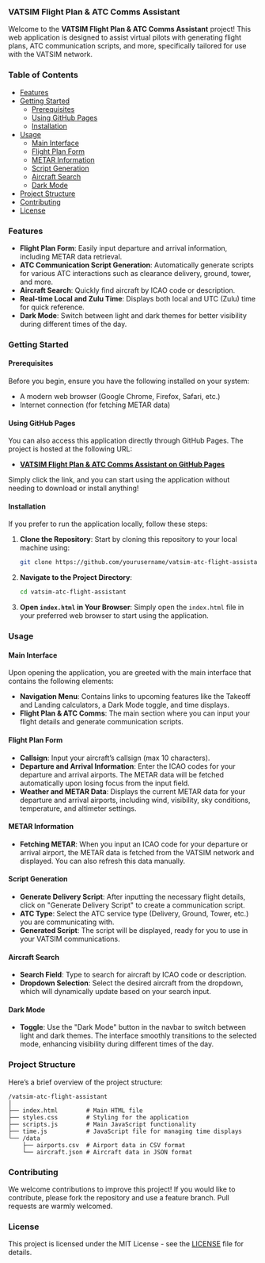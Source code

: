 ### VATSIM Flight Plan & ATC Comms Assistant

Welcome to the **VATSIM Flight Plan & ATC Comms Assistant** project! This web application is designed to assist virtual pilots with generating flight plans, ATC communication scripts, and more, specifically tailored for use with the VATSIM network.

### Table of Contents

- [Features](#features)
- [Getting Started](#getting-started)
  - [Prerequisites](#prerequisites)
  - [Using GitHub Pages](#using-github-pages)
  - [Installation](#installation)
- [Usage](#usage)
  - [Main Interface](#main-interface)
  - [Flight Plan Form](#flight-plan-form)
  - [METAR Information](#metar-information)
  - [Script Generation](#script-generation)
  - [Aircraft Search](#aircraft-search)
  - [Dark Mode](#dark-mode)
- [Project Structure](#project-structure)
- [Contributing](#contributing)
- [License](#license)

### Features

- **Flight Plan Form**: Easily input departure and arrival information, including METAR data retrieval.
- **ATC Communication Script Generation**: Automatically generate scripts for various ATC interactions such as clearance delivery, ground, tower, and more.
- **Aircraft Search**: Quickly find aircraft by ICAO code or description.
- **Real-time Local and Zulu Time**: Displays both local and UTC (Zulu) time for quick reference.
- **Dark Mode**: Switch between light and dark themes for better visibility during different times of the day.

### Getting Started

#### Prerequisites

Before you begin, ensure you have the following installed on your system:

- A modern web browser (Google Chrome, Firefox, Safari, etc.)
- Internet connection (for fetching METAR data)

#### Using GitHub Pages

You can also access this application directly through GitHub Pages. The project is hosted at the following URL:

- **[VATSIM Flight Plan & ATC Comms Assistant on GitHub Pages](https://gm-linux.github.io/VatsimATCHelper/)**

Simply click the link, and you can start using the application without needing to download or install anything!

#### Installation

If you prefer to run the application locally, follow these steps:

1. **Clone the Repository**: Start by cloning this repository to your local machine using:
   ```bash
   git clone https://github.com/yourusername/vatsim-atc-flight-assistant.git
   ```

2. **Navigate to the Project Directory**:
   ```bash
   cd vatsim-atc-flight-assistant
   ```

3. **Open `index.html` in Your Browser**: Simply open the `index.html` file in your preferred web browser to start using the application.

### Usage

#### Main Interface

Upon opening the application, you are greeted with the main interface that contains the following elements:

- **Navigation Menu**: Contains links to upcoming features like the Takeoff and Landing calculators, a Dark Mode toggle, and time displays.
- **Flight Plan & ATC Comms**: The main section where you can input your flight details and generate communication scripts.

#### Flight Plan Form

- **Callsign**: Input your aircraft’s callsign (max 10 characters).
- **Departure and Arrival Information**: Enter the ICAO codes for your departure and arrival airports. The METAR data will be fetched automatically upon losing focus from the input field.
- **Weather and METAR Data**: Displays the current METAR data for your departure and arrival airports, including wind, visibility, sky conditions, temperature, and altimeter settings.

#### METAR Information

- **Fetching METAR**: When you input an ICAO code for your departure or arrival airport, the METAR data is fetched from the VATSIM network and displayed. You can also refresh this data manually.

#### Script Generation

- **Generate Delivery Script**: After inputting the necessary flight details, click on "Generate Delivery Script" to create a communication script.
- **ATC Type**: Select the ATC service type (Delivery, Ground, Tower, etc.) you are communicating with.
- **Generated Script**: The script will be displayed, ready for you to use in your VATSIM communications.

#### Aircraft Search

- **Search Field**: Type to search for aircraft by ICAO code or description.
- **Dropdown Selection**: Select the desired aircraft from the dropdown, which will dynamically update based on your search input.

#### Dark Mode

- **Toggle**: Use the "Dark Mode" button in the navbar to switch between light and dark themes. The interface smoothly transitions to the selected mode, enhancing visibility during different times of the day.

### Project Structure

Here’s a brief overview of the project structure:

```
/vatsim-atc-flight-assistant
│
├── index.html        # Main HTML file
├── styles.css        # Styling for the application
├── scripts.js        # Main JavaScript functionality
├── time.js           # JavaScript file for managing time displays
└── /data
    ├── airports.csv  # Airport data in CSV format
    └── aircraft.json # Aircraft data in JSON format
```

### Contributing

We welcome contributions to improve this project! If you would like to contribute, please fork the repository and use a feature branch. Pull requests are warmly welcomed.

### License

This project is licensed under the MIT License - see the [LICENSE](LICENSE) file for details.
